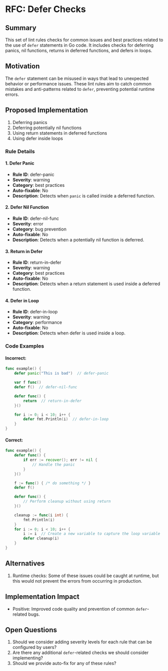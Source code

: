 # RFC: Defer Checks

## Summary

This set of lint rules checks for common issues and best practices related to the use of `defer` statements in Go code. It includes checks for deferring panics, nil functions, returns in deferred functions, and defers in loops.

## Motivation

The `defer` statement can be misused in ways that lead to unexpected behavior or performance issues. These lint rules aim to catch common mistakes and anti-patterns related to `defer`, preventing potential runtime errors.

## Proposed Implementation

1. Deferring panics
2. Deferring potentially nil functions
3. Using return statements in deferred functions
4. Using defer inside loops

### Rule Details

#### 1. Defer Panic

- **Rule ID**: defer-panic
- **Severity**: warning
- **Category**: best practices
- **Auto-fixable**: No
- **Description**: Detects when `panic` is called inside a deferred function.

#### 2. Defer Nil Function

- **Rule ID**: defer-nil-func
- **Severity**: error
- **Category**: bug prevention
- **Auto-fixable**: No
- **Description**: Detects when a potentially nil function is deferred.

#### 3. Return in Defer

- **Rule ID**: return-in-defer
- **Severity**: warning
- **Category**: best practices
- **Auto-fixable**: No
- **Description**: Detects when a return statement is used inside a deferred function.

#### 4. Defer in Loop

- **Rule ID**: defer-in-loop
- **Severity**: warning
- **Category**: performance
- **Auto-fixable**: No
- **Description**: Detects when defer is used inside a loop.

### Code Examples

#### Incorrect:

```go
func example() {
    defer panic("This is bad")  // defer-panic

    var f func()
    defer f()  // defer-nil-func

    defer func() {
        return  // return-in-defer
    }()

    for i := 0; i < 10; i++ {
        defer fmt.Println(i)  // defer-in-loop
    }
}
```

#### Correct:

```go
func example() {
    defer func() {
        if err := recover(); err != nil {
            // Handle the panic
        }
    }()

    f := func() { /* do something */ }
    defer f()

    defer func() {
        // Perform cleanup without using return
    }()

    cleanup := func(i int) {
        fmt.Println(i)
    }
    for i := 0; i < 10; i++ {
        i := i  // Create a new variable to capture the loop variable
        defer cleanup(i)
    }
}
```

## Alternatives

1. Runtime checks: Some of these issues could be caught at runtime, but this would not prevent the errors from occurring in production.

## Implementation Impact

- Positive: Improved code quality and prevention of common `defer`-related bugs.

## Open Questions

1. Should we consider adding severity levels for each rule that can be configured by users?
2. Are there any additional `defer`-related checks we should consider implementing?
3. Should we provide auto-fix for any of these rules?
